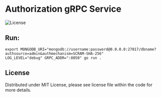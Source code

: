 # Authorization gRPC Service

![License](https://img.shields.io/dub/l/vibe-d.svg)

## Run:

```shell
export MONGODB_URI="mongodb://username:password@0.0.0.0:27017/dbname?authsource=admin&authmechanism=SCRAM-SHA-256"
LOG_LEVEL="debug" GRPC_ADDR=":8050" go run .
```

## License

Distributed under MIT License, please see license file within the code for more details.
